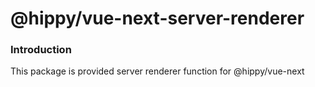 # @hippy/vue-next-server-renderer

### Introduction

This package is provided server renderer function for @hippy/vue-next 

